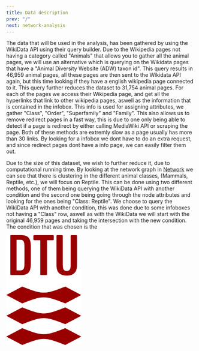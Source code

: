 ```yaml
---
title: Data description
prev: "/"
next: network-analysis
---
```


The data that will be used in the analysis, has been gathered by using the WikiData API using their query builder. Due to the Wikipedia pages not having a category called "Animals" that allows you to gather all the animal pages, we will use an alternative which is querying on the Wikidata pages that have a "Animal Diversity Website (ADW) taxon id". This query results in 46,959 animal pages, all these pages are then sent to the Wikidata API again, but this time looking if they have a english wikipedia page connected to it. This query further reduces the dataset to 31,754 animal pages. For each of the pages we access their Wikipedia page, and get all the hyperlinks that link to other wikipedia pages, aswell as the information that is contained in the infobox. This info is used for assigning attributes, we gather "Class", "Order", "Superfamily" and "Family". This also allows us to remove redirect pages in a fast way, this is due to one only being able to detect if a page is redirect by either calling MediaWiki API or scraping the page. Both of these methods are extremly slow as a page usually has more than 30 links. By looking for a infobox we dont have to do an extra request, and since redirect pages dont have a info page, we can easily filter them out. 

Due to the size of this dataset, we wish to further reduce it, due to computational running time. By looking at the network graph in [Network](../network-analysis) we can see that there is clustering in the different animal classes, (Mammals, Reptile, etc.), we will focus on Reptile. This can be done using two different methods, one of them being querying the WikiData API with another condition and the second one being going through the node attributes and looking for the ones being "Class: Reptile". We choose to query the WikiData API with another condition, this was done due to some infoboxes not having a "Class" row, aswell as with the WikiData we will start with the original 46,959 pages and taking the intersection with the new condition. The condition that was chosen is the 

<img src="/images/dtu-logo.png" width="200" />

